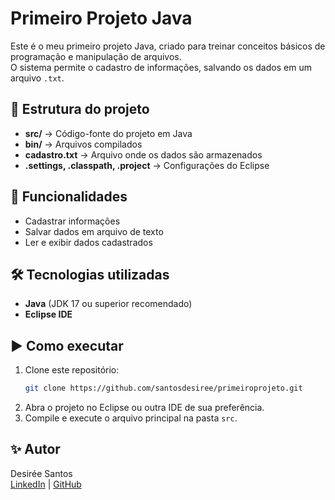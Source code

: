 # Primeiro Projeto Java

Este é o meu primeiro projeto Java, criado para treinar conceitos básicos de programação e manipulação de arquivos.  
O sistema permite o cadastro de informações, salvando os dados em um arquivo `.txt`.

## 📂 Estrutura do projeto

- **src/** → Código-fonte do projeto em Java  
- **bin/** → Arquivos compilados  
- **cadastro.txt** → Arquivo onde os dados são armazenados  
- **.settings, .classpath, .project** → Configurações do Eclipse  

## 🚀 Funcionalidades

- Cadastrar informações
- Salvar dados em arquivo de texto
- Ler e exibir dados cadastrados

## 🛠️ Tecnologias utilizadas

- **Java** (JDK 17 ou superior recomendado)
- **Eclipse IDE**

## ▶️ Como executar

1. Clone este repositório:
   ```bash
   git clone https://github.com/santosdesiree/primeiroprojeto.git
   ```
2. Abra o projeto no Eclipse ou outra IDE de sua preferência.
3. Compile e execute o arquivo principal na pasta `src`.

## ✨ Autor

Desirée Santos  
[LinkedIn](https://www.linkedin.com/in/santosdesiree) | [GitHub](https://github.com/santosdesiree)
